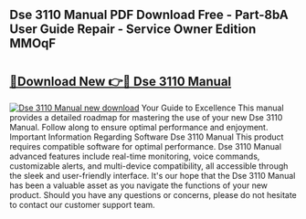 ## Dse 3110 Manual PDF Download Free - Part-8bA User Guide Repair - Service Owner Edition MMOqF

# <h2><a href="http://cf16613.oget.top/?id=Dse+3110+Manual">🔗Download New 👉🔴 Dse 3110 Manual</a></h2>

[![Dse 3110 Manual new download](https://i.imgur.com/5g1atiW.png)](http://cf16613.oget.top/?id=Dse+3110+Manual)
Your Guide to Excellence This manual provides a detailed roadmap for mastering the use of your new Dse 3110 Manual. Follow along to ensure optimal performance and enjoyment. Important Information Regarding Software Dse 3110 Manual This product requires compatible software for optimal performance. Dse 3110 Manual advanced features include real-time monitoring, voice commands, customizable alerts, and multi-device compatibility, all accessible through the sleek and user-friendly interface. It's our hope that the Dse 3110 Manual has been a valuable asset as you navigate the functions of your new product. Should you have any questions or concerns, please do not hesitate to contact our customer support team.
